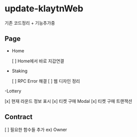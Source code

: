 # update-klaytnWeb

기존 코드정리 + 기능추가중 

## Page
- Home
 
  [ ] Home에서 바로 지갑연결
  
- Staking
 
  [ ] RPC Error 해결
  [ ] 웹 디자인 정리
  
-Lottery

  [x] 현재 라운드 정보 표시
  [x] 티켓 구매 Modal
  [x] 티켓 구매 트랜잭션 

## Contract
[ ] 필요한 함수들 추가 ex) Owner
